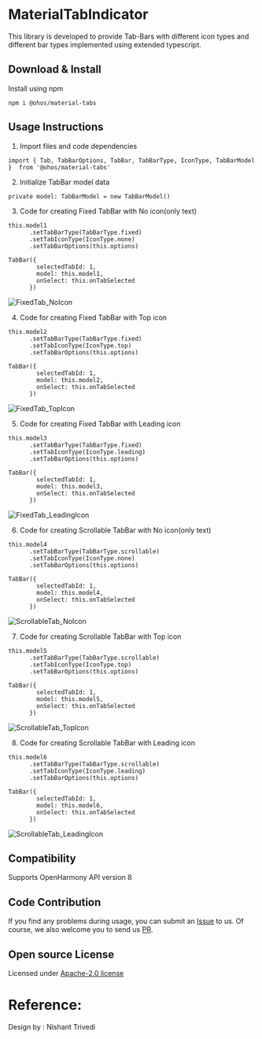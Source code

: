 # MaterialTabIndicator

This library is developed to provide Tab-Bars with different icon types and different bar types implemented using extended typescript.

## Download & Install

Install using npm

```npm i @ohos/material-tabs```

## Usage Instructions


1. Import files and code dependencies

```ets
import { Tab, TabBarOptions, TabBar, TabBarType, IconType, TabBarModel }  from '@ohos/material-tabs'
```

2. Initialize TabBar model data

```
private model: TabBarModel = new TabBarModel()
```

3. Code for creating Fixed TabBar with No icon(only text)

```
this.model1
      .setTabBarType(TabBarType.fixed)
      .setTabIconType(IconType.none)
      .setTabBarOptions(this.options)
      
TabBar({
        selectedTabId: 1,
        model: this.model1,
        onSelect: this.onTabSelected
      })
```
![FixedTab_NoIcon](https://user-images.githubusercontent.com/82766420/174062780-1c180681-c7a2-4573-913e-dece1013607e.png)

4. Code for creating Fixed TabBar with Top icon

```
this.model2
      .setTabBarType(TabBarType.fixed)
      .setTabIconType(IconType.top)
      .setTabBarOptions(this.options)
 
TabBar({
        selectedTabId: 1,
        model: this.model2,
        onSelect: this.onTabSelected
      })
```
![FixedTab_TopIcon](https://user-images.githubusercontent.com/82766420/174062838-d6333fe7-cddb-4158-b9f9-ef5b16159e82.png)

5. Code for creating Fixed TabBar with Leading icon

```
this.model3
      .setTabBarType(TabBarType.fixed)
      .setTabIconType(IconType.leading)
      .setTabBarOptions(this.options)
      
TabBar({
        selectedTabId: 1,
        model: this.model3,
        onSelect: this.onTabSelected
      })
```
![FixedTab_LeadingIcon](https://user-images.githubusercontent.com/82766420/175473906-c0001113-dcc4-4066-b781-73b57351ce38.png)


6. Code for creating Scrollable TabBar with No icon(only text)

```
this.model4
      .setTabBarType(TabBarType.scrollable)
      .setTabIconType(IconType.none)
      .setTabBarOptions(this.options)
      
TabBar({
        selectedTabId: 1,
        model: this.model4,
        onSelect: this.onTabSelected
      })
```
![ScrollableTab_NoIcon](https://user-images.githubusercontent.com/82766420/174062930-1b1e36b2-c333-4ad1-aaf1-3202e90f4ca0.png)

7. Code for creating Scrollable TabBar with Top icon

```
this.model5
      .setTabBarType(TabBarType.scrollable)
      .setTabIconType(IconType.top)
      .setTabBarOptions(this.options)
      
TabBar({
        selectedTabId: 1,
        model: this.model5,
        onSelect: this.onTabSelected
      })
```
![ScrollableTab_TopIcon](https://user-images.githubusercontent.com/82766420/174062969-20507926-89f2-4060-b19c-6c5ef7ca19b4.png)

8. Code for creating Scrollable TabBar with Leading icon

```
this.model6
      .setTabBarType(TabBarType.scrollable)
      .setTabIconType(IconType.leading)
      .setTabBarOptions(this.options)
      
TabBar({
        selectedTabId: 1,
        model: this.model6,
        onSelect: this.onTabSelected
      })
```
![ScrollableTab_LeadingIcon](https://user-images.githubusercontent.com/82766420/174062997-88dc48f7-610d-4428-aa84-57e4a7112ca3.png)

## Compatibility

Supports OpenHarmony API version 8

## Code Contribution

If you find any problems during usage, you can submit
an [Issue](https://github.com/Applib-OpenHarmony/Material_UI_Tab-Indicator/issues) to us. Of course, we also welcome you to
send us [PR](https://github.com/Applib-OpenHarmony/Material_UI_Tab-Indicator/pulls).

## Open source License

Licensed under [Apache-2.0 license](https://github.com/N4-Nishant/Material_UI_Tab-Indicator/blob/main/LICENSE)

# Reference:

Design by : Nishant Trivedi
